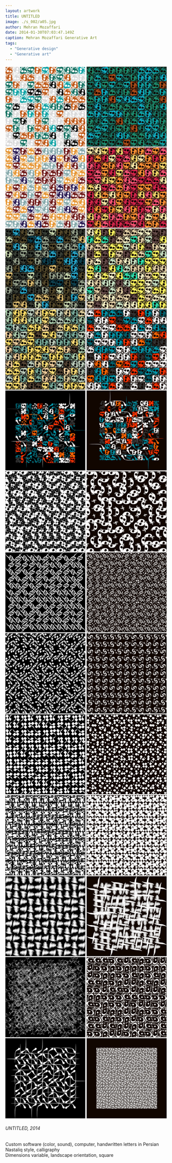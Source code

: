 ```yaml
---
layout: artwork
title: UNTITLED
image: ./s_002/a05.jpg
author: Mehran Mozaffari
date: 2014-01-30T07:03:47.149Z
caption: Mehran Mozaffari Generative Art
tags: 
  - "Generative design"
  - "Generative art"
---
```


![UNTITLED - Mehran Mozaffari Generative Art](./s_002/a01.jpg)
![UNTITLED - Mehran Mozaffari Generative Art](./s_002/a02.jpg)
![UNTITLED - Mehran Mozaffari Generative Art](./s_002/a03.jpg)
![UNTITLED - Mehran Mozaffari Generative Art](./s_002/a04.jpg)
![UNTITLED - Mehran Mozaffari Generative Art](./s_002/a05.jpg) 
![UNTITLED - Mehran Mozaffari Generative Art](./s_002/a06.jpg)
![UNTITLED - Mehran Mozaffari Generative Art](./s_002/a07.jpg)
![UNTITLED - Mehran Mozaffari Generative Art](./s_002/a08.jpg)
![UNTITLED - Mehran Mozaffari Generative Art](./s_002/a09.jpg)
![UNTITLED - Mehran Mozaffari Generative Art](./s_002/a10.jpg)
![UNTITLED - Mehran Mozaffari Generative Art](./s_002/a11.jpg)
![UNTITLED - Mehran Mozaffari Generative Art](./s_002/a12.jpg)
![UNTITLED - Mehran Mozaffari Generative Art](./s_002/a13.jpg)



###### UNTITLED, 2014
Custom software (color, sound), computer, handwritten letters in Persian Nastaliq style, calligraphy <br>
Dimensions variable, landscape orientation, square